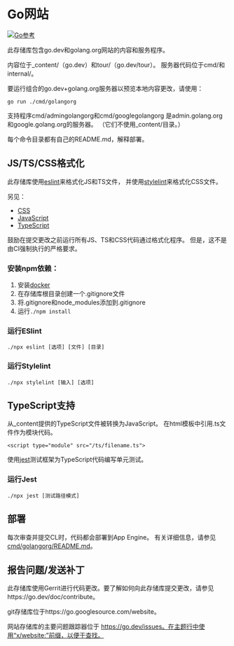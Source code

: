 # Go网站

[![Go参考](https://pkg.go.dev/badge/golang.org/x/website.svg)](https://pkg.go.dev/golang.org/x/website)

此存储库包含go.dev和golang.org网站的内容和服务程序。

内容位于_content/（go.dev）和tour/（go.dev/tour）。
服务器代码位于cmd/和internal/。

要运行组合的go.dev+golang.org服务器以预览本地内容更改，请使用：

    go run ./cmd/golangorg

支持程序cmd/admingolangorg和cmd/googlegolangorg
是admin.golang.org和google.golang.org的服务器。
（它们不使用_content/目录。）

每个命令目录都有自己的README.md，解释部署。

## JS/TS/CSS格式化

此存储库使用[eslint](https://eslint.org/)来格式化JS和TS文件，
并使用[stylelint](https://stylelint.io/)来格式化CSS文件。

另见：

- [CSS](https://go.dev/wiki/CSSStyleGuide)
- [JavaScript](https://google.github.io/styleguide/jsguide.html)
- [TypeScript](https://google.github.io/styleguide/tsguide.html)

鼓励在提交更改之前运行所有JS、TS和CSS代码通过格式化程序。
但是，这不是由CI强制执行的严格要求。

### 安装npm依赖：

1. 安装[docker](https://docs.docker.com/get-docker/)
2. 在存储库根目录创建一个.gitignore文件
3. 将.gitignore和node_modules添加到.gitignore
4. 运行`./npm install`

### 运行ESlint

    ./npx eslint [选项] [文件] [目录]

### 运行Stylelint

    ./npx stylelint [输入] [选项]

## TypeScript支持

从_content提供的TypeScript文件被转换为JavaScript。
在html模板中引用.ts文件作为模块代码。

  `<script type="module" src="/ts/filename.ts">`

使用[jest](https://jestjs.io/)测试框架为TypeScript代码编写单元测试。

### 运行Jest

    ./npx jest [测试路径模式]

## 部署

每次审查并提交CL时，代码都会部署到App Engine。
有关详细信息，请参见[cmd/golangorg/README.md](cmd/golangorg/README.md#deploying-to-go_dev-and-golang_org)。

## 报告问题/发送补丁

此存储库使用Gerrit进行代码更改。要了解如何向此存储库提交更改，请参见https://go.dev/doc/contribute。

git存储库位于https://go.googlesource.com/website。

网站存储库的主要问题跟踪器位于
https://go.dev/issues。在主题行中使用“x/website:”前缀，以便于查找。